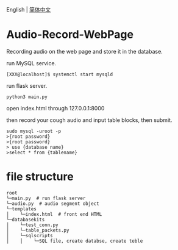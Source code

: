 English | [简体中文](./README_cn.md) 
# Audio-Record-WebPage
 Recording audio on the web page and store it in the database.

run MySQL service.
```
[XXX@localhost]$ systemctl start mysqld
```

run flask server.
```
python3 main.py
```

open index.html through 127.0.0.1:8000

then record your cough audio and input table blocks, then submit.

```
sudo mysql -uroot -p
>{root password}
>{root password}
> use {database name}
>select * from {tablename}
```

# file structure
```
root
└─main.py  # run flask server
└─audio.py  # audio segment object
└─templates
│    └─index.html  # front end HTML
└─databasekits
│    └─test_conn.py
│    └─table_packets.py
│    └─sqlscripts
│    │    └─SQL file, create databse, create teble
```
